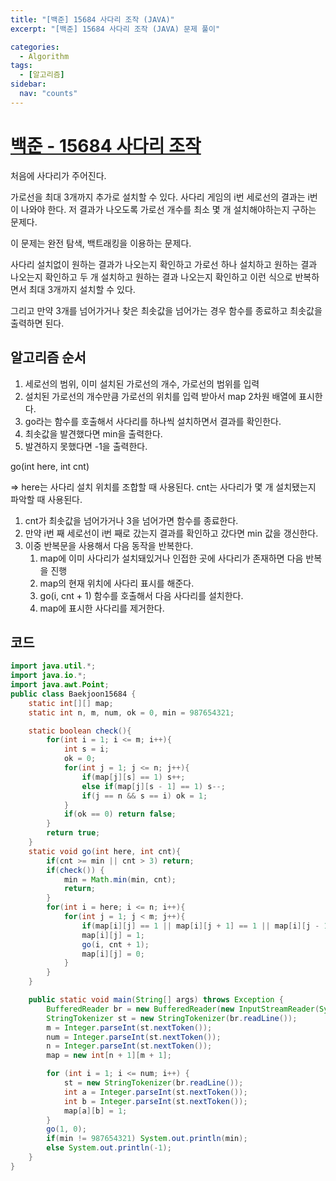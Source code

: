 ```yaml
---
title: "[백준] 15684 사다리 조작 (JAVA)"
excerpt: "[백준] 15684 사다리 조작 (JAVA) 문제 풀이"

categories:
  - Algorithm
tags:
  - [알고리즘]
sidebar:
  nav: "counts"
---
```


# [백준 - 15684 사다리 조작](https://www.acmicpc.net/problem/15684)

처음에 사다리가 주어진다.

가로선을 최대 3개까지 추가로 설치할 수 있다. 사다리 게임의 i번 세로선의 결과는 i번이 나와야 한다. 저 결과가 나오도록 가로선 개수를 최소 몇 개 설치해야하는지 구하는 문제다.

이 문제는 완전 탐색, 백트래킹을 이용하는 문제다.

사다리 설치없이 원하는 결과가 나오는지 확인하고 가로선 하나 설치하고 원하는 결과 나오는지 확인하고 두 개 설치하고 원하는 결과 나오는지 확인하고 이런 식으로 반복하면서 최대 3개까지 설치할 수 있다.

그리고 만약 3개를 넘어가거나 찾은 최솟값을 넘어가는 경우 함수를 종료하고 최솟값을 출력하면 된다.

## 알고리즘 순서

1. 세로선의 범위, 이미 설치된 가로선의 개수, 가로선의 범위를 입력
2. 설치된 가로선의 개수만큼 가로선의 위치를 입력 받아서 map 2차원 배열에 표시한다.
3. go라는 함수를 호출해서 사다리를 하나씩 설치하면서 결과를 확인한다.
4. 최솟값을 발견했다면 min을 출력한다.
5. 발견하지 못했다면 -1을 출력한다.

go(int here, int cnt)

⇒ here는 사다리 설치 위치를 조합할 때 사용된다. cnt는 사다리가 몇 개 설치됐는지 파악할 때 사용된다.

1. cnt가 최솟값을 넘어가거나 3을 넘어가면 함수를 종료한다.
2. 만약 i번 째 세로선이 i번 째로 갔는지 결과를 확인하고 갔다면 min 값을 갱신한다.
3. 이중 반복문을 사용해서 다음 동작을 반복한다.
   1. map에 이미 사다리가 설치돼있거나 인접한 곳에 사다리가 존재하면 다음 반복을 진행
   2. map의 현재 위치에 사다리 표시를 해준다.
   3. go(i, cnt + 1) 함수를 호출해서 다음 사다리를 설치한다.
   4. map에 표시한 사다리를 제거한다.

## 코드

```java
import java.util.*;
import java.io.*;
import java.awt.Point;
public class Baekjoon15684 {
    static int[][] map;
    static int n, m, num, ok = 0, min = 987654321;

    static boolean check(){
        for(int i = 1; i <= m; i++){
            int s = i;
            ok = 0;
            for(int j = 1; j <= n; j++){
                if(map[j][s] == 1) s++;
                else if(map[j][s - 1] == 1) s--;
                if(j == n && s == i) ok = 1;
            }
            if(ok == 0) return false;
        }
        return true;
    }
    static void go(int here, int cnt){
        if(cnt >= min || cnt > 3) return;
        if(check()) {
            min = Math.min(min, cnt);
            return;
        }
        for(int i = here; i <= n; i++){
            for(int j = 1; j < m; j++){
                if(map[i][j] == 1 || map[i][j + 1] == 1 || map[i][j - 1] == 1) continue;
                map[i][j] = 1;
                go(i, cnt + 1);
                map[i][j] = 0;
            }
        }
    }

    public static void main(String[] args) throws Exception {
        BufferedReader br = new BufferedReader(new InputStreamReader(System.in));
        StringTokenizer st = new StringTokenizer(br.readLine());
        m = Integer.parseInt(st.nextToken());
        num = Integer.parseInt(st.nextToken());
        n = Integer.parseInt(st.nextToken());
        map = new int[n + 1][m + 1];

        for (int i = 1; i <= num; i++) {
            st = new StringTokenizer(br.readLine());
            int a = Integer.parseInt(st.nextToken());
            int b = Integer.parseInt(st.nextToken());
            map[a][b] = 1;
        }
        go(1, 0);
        if(min != 987654321) System.out.println(min);
        else System.out.println(-1);
    }
}
```
